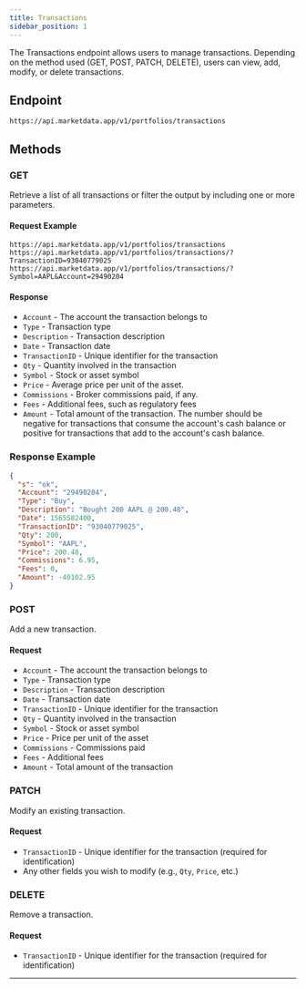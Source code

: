 ```yaml
---
title: Transactions
sidebar_position: 1
---
```


The Transactions endpoint allows users to manage transactions. Depending on the method used (GET, POST, PATCH, DELETE), users can view, add, modify, or delete transactions.

## Endpoint

`https://api.marketdata.app/v1/portfolios/transactions`

## Methods

### GET

Retrieve a list of all transactions or filter the output by including one or more parameters.

#### Request Example

    https://api.marketdata.app/v1/portfolios/transactions
    https://api.marketdata.app/v1/portfolios/transactions/?TransactionID=93040779025
    https://api.marketdata.app/v1/portfolios/transactions/?Symbol=AAPL&Account=29490204

#### Response

- `Account` - The account the transaction belongs to
- `Type` - Transaction type
- `Description` - Transaction description
- `Date` - Transaction date
- `TransactionID` - Unique identifier for the transaction
- `Qty` - Quantity involved in the transaction
- `Symbol` - Stock or asset symbol
- `Price` - Average price per unit of the asset.
- `Commissions` - Broker commissions paid, if any.
- `Fees` - Additional fees, such as regulatory fees
- `Amount` - Total amount of the transaction. The number should be negative for transactions that consume the account's cash balance or positive for transactions that add to the account's cash balance.

### Response Example

```json
{
  "s": "ok",
  "Account": "29490204",
  "Type": "Buy",
  "Description": "Bought 200 AAPL @ 200.48",
  "Date": 1565582400,
  "TransactionID": "93040779025",
  "Qty": 200,
  "Symbol": "AAPL",
  "Price": 200.48,
  "Commissions": 6.95,
  "Fees": 0,
  "Amount": -40102.95
}
```

### POST

Add a new transaction.

#### Request

- `Account` - The account the transaction belongs to
- `Type` - Transaction type
- `Description` - Transaction description
- `Date` - Transaction date
- `TransactionID` - Unique identifier for the transaction
- `Qty` - Quantity involved in the transaction
- `Symbol` - Stock or asset symbol
- `Price` - Price per unit of the asset
- `Commissions` - Commissions paid
- `Fees` - Additional fees
- `Amount` - Total amount of the transaction

### PATCH

Modify an existing transaction.

#### Request

- `TransactionID` - Unique identifier for the transaction (required for identification)
- Any other fields you wish to modify (e.g., `Qty`, `Price`, etc.)

### DELETE

Remove a transaction.

#### Request

- `TransactionID` - Unique identifier for the transaction (required for identification)

---
